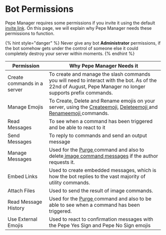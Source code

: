 # Bot Permissions

Pepe Manager requires some permissions if you invite it using the default [invite link](https://pepemanager.com/invite). On this page, we will explain why Pepe Manager needs these permissions to function.

{% hint style="danger" %}
Never give any bot **Administrator** permissions, if the bot somehow gets under the control of someone else it could completely destroy your server within moments.
{% endhint %}

| Permission                  | Why Pepe Manager Needs it                                                                                                                                                                                                            |
| --------------------------- | ------------------------------------------------------------------------------------------------------------------------------------------------------------------------------------------------------------------------------------ |
| Create commands in a server | To create and manage the slash commands you will need to interact with the bot. As of the 22nd of August, Pepe Manager no longer supports prefix commands.                                                                           |
| Manage Emojis               | To Create, Delete and Rename emojis on your server, using the [Createemoji](../emoji-commands/createemoji.md), [Deleteemoji ](../emoji-commands/deleteemoji.md)and [Renameemoji ](../image-commands/hazmat/rename-emoji.md)commands. |
| Read Messages               | To see when a command has been triggered and be able to react to it                                                                                                                                                                  |
| Send Messages               | To reply to commands and send an output message                                                                                                                                                                                      |
| Manage Messages             | Used for the [Purge ](../utility-commands/purge.md)command and also to delete[ image command messages](../image-commands/banned.md) if the author requests it.                                                                       |
| Embed Links                 | Used to create embedded messages, which is how the bot replies to the vast majority of utility commands.                                                                                                                             |
| Attach Files                | Used to send the result of image commands.                                                                                                                                                                                           |
| Read Message History        | Used for the [Purge ](../utility-commands/purge.md)command and also to be able to see when a command has been triggered.                                                                                                             |
| Use External Emojis         | Used to react to confirmation messages with the Pepe Yes Sign and Pepe No Sign emojis                                                                                                                                                |
